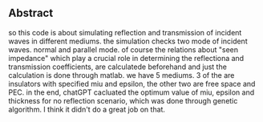 ## Abstract
so this code is about simulating reflection and transmission of incident waves in different mediums. the simulation checks two mode of incident waves. normal and parallel mode. of course the relations about "seen impedance"
which play a crucial role in determining the reflectiona and transmission coefficients, are calculatede beforehand and just the calculation is done through matlab. we have 5 mediums. 3 of the are insulators with 
specified miu and epsilon, the other two are free space and PEC. 
in the end, chatGPT cacluated the optimum value of miu, epsilon and thickness for no reflection scenario, which was done through genetic algorithm. I think it didn't do a great job on that. 
